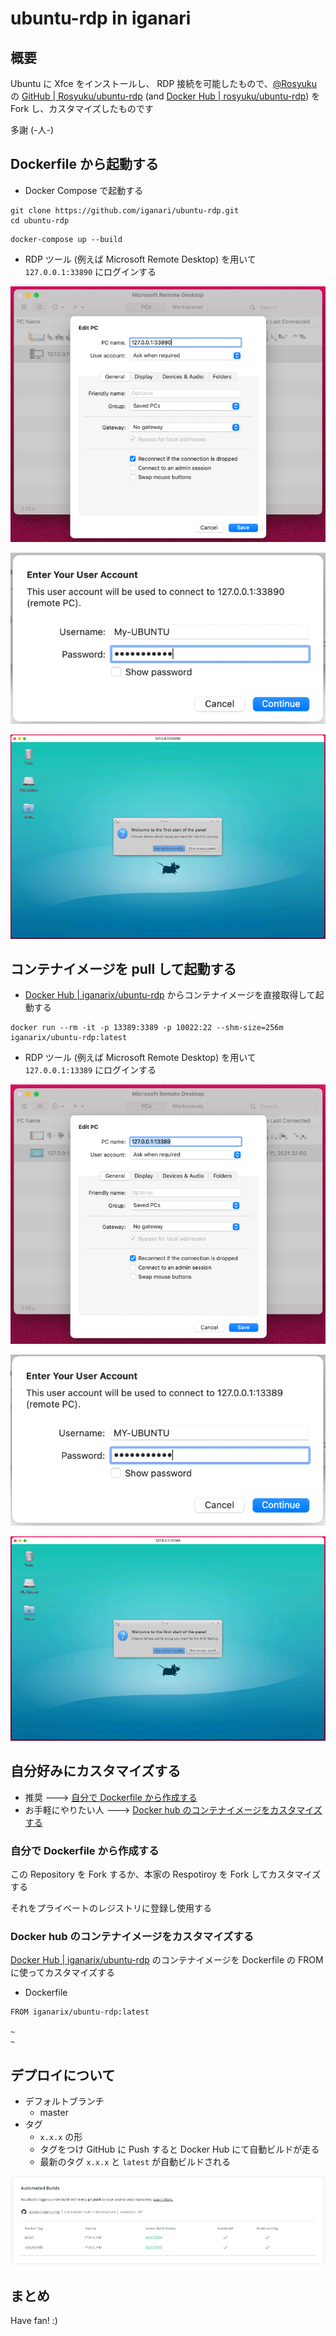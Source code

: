 # ubuntu-rdp in iganari

## 概要

Ubuntu に Xfce をインストールし、 RDP 接続を可能したもので、[@Rosyuku](https://github.com/Rosyuku) の [GitHub | Rosyuku/ubuntu-rdp](https://github.com/Rosyuku/ubuntu-rdp) (and [Docker Hub | rosyuku/ubuntu-rdp](https://hub.docker.com/r/rosyuku/ubuntu-rdp)) を Fork し、カスタマイズしたものです
 
多謝 (-人-)

## Dockerfile から起動する

+ Docker Compose で起動する

```
git clone https://github.com/iganari/ubuntu-rdp.git
cd ubuntu-rdp
```
```
docker-compose up --build
```

+ RDP ツール (例えば Microsoft Remote Desktop) を用いて `127.0.0.1:33890` にログインする

![](./img/01.png)

![](./img/02.png)

![](./img/03.png)

## コンテナイメージを pull して起動する

+ [Docker Hub | iganarix/ubuntu-rdp](https://hub.docker.com/repository/docker/iganarix/ubuntu-rdp) からコンテナイメージを直接取得して起動する

```
docker run --rm -it -p 13389:3389 -p 10022:22 --shm-size=256m iganarix/ubuntu-rdp:latest
```

+ RDP ツール (例えば Microsoft Remote Desktop) を用いて `127.0.0.1:13389` にログインする

![](./img/04.png)

![](./img/05.png)

![](./img/06.png)

## 自分好みにカスタマイズする

+ 推奨 ---> [自分で Dockerfile から作成する](./README.md#自分で-dockerfile-から作成する)
+ お手軽にやりたい人 ---> [Docker hub のコンテナイメージをカスタマイズする](./README.md#docker-hub-のコンテナイメージをカスタマイズする)

### 自分で Dockerfile から作成する

この Repository を Fork するか、本家の Respotiroy を Fork してカスタマイズする

それをプライベートのレジストリに登録し使用する

### Docker hub のコンテナイメージをカスタマイズする

[Docker Hub | iganarix/ubuntu-rdp](https://hub.docker.com/repository/docker/iganarix/ubuntu-rdp) のコンテナイメージを Dockerfile の FROM に使ってカスタマイズする

+ Dockerfile

```
FROM iganarix/ubuntu-rdp:latest

~
~
```

## デプロイについて

+ デフォルトブランチ
  + master
+ タグ
  + `x.x.x` の形
  + タグをつけ GitHub に Push すると Docker Hub にて自動ビルドが走る
  + 最新のタグ `x.x.x` と `latest` が自動ビルドされる

![](./img/07.png)

## まとめ

Have fan! :)
